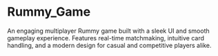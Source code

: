 # Rummy_Game
An engaging multiplayer Rummy game built with a sleek UI and smooth gameplay experience. Features real-time matchmaking, intuitive card handling, and a modern design for casual and competitive players alike.

